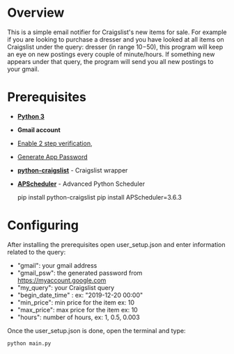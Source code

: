 # Overview
This is a simple email notifier for Craigslist's new items for sale. For
example if you are looking to purchase a dresser and you have looked at all items
on Craigslist under the query: dresser (in range $10-$50), this program will keep an eye
on new postings every couple of minute/hours. If something new appears under that query, the program
will send you all new postings to your gmail.

# Prerequisites
- **[Python 3](https://www.python.org/downloads/)**

- **Gmail account**
 - [Enable 2 step verification](https://www.google.com/landing/2step/),
 - [Generate App Password](https://myaccount.google.com)

- **[python-craigslist](https://pypi.org/project/python-craigslist)** - Craigslist wrapper

- **[APScheduler](https://pypi.org/project/APScheduler/2.1.2)** - Advanced Python Scheduler


    pip install python-craigslist
    pip install APScheduler=3.6.3


# Configuring

After installing the prerequisites open user_setup.json and enter information
related to the query:
- "gmail": your gmail address
- "gmail_psw": the generated password from https://myaccount.google.com
- "my_query": your Craigslist query
- "begin_date_time" :  ex: "2019-12-20 00:00"
- "min_price": min price for the item ex: 10
- "max_price": max price for the item ex: 10
- "hours": number of hours, ex: 1, 0.5, 0.003

Once the user_setup.json is done, open the terminal and type:

    python main.py


<!--
# Demo
![test demo](test.gif)
-->
